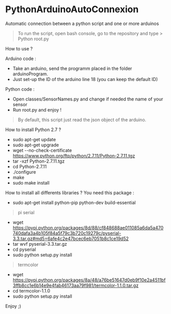 # PythonArduinoAutoConnexion
Automatic connection between a python script and one or more arduinos

> To run the script, open bash console, go to the repository and type > Python root.py


How to use ? 

Arduino code :
- Take an arduino, send the programm placed in the folder arduinoProgram. 
- Just set-up the ID of the arduino line 18 (you can keep the default ID)

Python code : 
- Open classes/SensorNames.py and change if needed the name of your sensor
- Run root.py and enjoy !

> By default, this script just read the json object of the arduino.


How to install Python 2.7 ?
- sudo apt-get update
- sudo apt-get upgrade
- wget --no-check-certificate https://www.python.org/ftp/python/2.7.11/Python-2.7.11.tgz
- tar -xzf Python-2.7.11.tgz
- cd Python-2.7.11
- ./configure 
- make
- sudo make install 

How to install all differents libraries ?
You need this package : 
- sudo apt-get install python-pip python-dev build-essential 

> pi serial

- wget https://pypi.python.org/packages/8d/88/cf848688ae011085a6da5a470740dafa3a4b105f84a5f79c3b720c19279c/pyserial-3.3.tar.gz#md5=6afe4c2e47bcec6eb7051b8c1ce19d52
- tar wvf pyserial-3.3.tar.gz
- cd pyserial
- sudo python setup.py install

> termcolor
- wget https://pypi.python.org/packages/8a/48/a76be51647d0eb9f10e2a4511bf3ffb8cc1e6b14e9e4fab46173aa79f981/termcolor-1.1.0.tar.gz
- cd termcolor-1.1.0
- sudo python setup.py install

Enjoy ;) 

